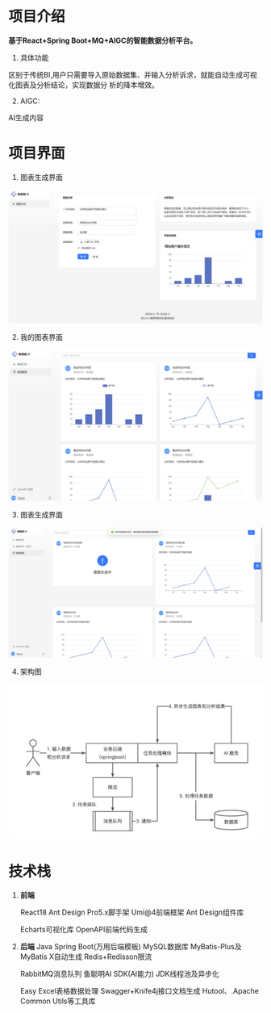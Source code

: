#  项目介绍

 **基于React+Spring Boot+MQ+AIGC的智能数据分析平台。**

1. 具体功能

区别于传统BI,用户只需要导入原始数据集、并输入分析诉求，就能自动生成可视化图表及分析结论，实现数据分
析的降本增效。

2. AIGC:

AI生成内容

# 项目界面

1. 图表生成界面

![output](./README/output.png)

2. 我的图表界面

![output (1)](./README/output%20(1).png)

3. 图表生成界面

![output (2)](./README/output%20(2).png)

4. 架构图

![output (3)](./README/output%20(3).png)



# 技术栈

1. **前端**

   React18
   Ant Design Pro5.x脚手架
   Umi@4前端框架
   Ant Design组件库

   Echarts可视化库
   OpenAPI前端代码生成

2. **后端**
   Java Spring Boot(万用后端模板)
   MySQL数据库
   MyBatis-Plus及MyBatis X自动生成
   Redis+Redisson限流

   RabbitMQ消息队列
   鱼聪明AI SDK(AI能力)
   JDK线程池及异步化

   Easy Excel表格数据处理
   Swagger+Knife4j接口文档生成
   Hutool、.Apache Common Utils等工具库